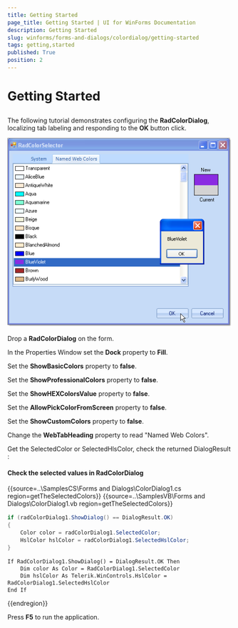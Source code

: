 ```yaml
---
title: Getting Started
page_title: Getting Started | UI for WinForms Documentation
description: Getting Started
slug: winforms/forms-and-dialogs/colordialog/getting-started
tags: getting,started
published: True
position: 2
---
```


# Getting Started
 

## 

The following tutorial demonstrates configuring the __RadColorDialog__, localizing tab labeling and responding to the __OK__ button click.

![forms-and-dialogs-colordialog-getting-started 001](images/forms-and-dialogs-colordialog-getting-started001.png)

Drop a __RadColorDialog__ on the form.

In the Properties Window set the __Dock__ property to __Fill__.

Set the __ShowBasicColors__ property to __false__.

Set the __ShowProfessionalColors__ property to __false__.

Set the __ShowHEXColorsValue__ property to __false__. 

Set the __AllowPickColorFromScreen__ property to __false__.

Set the __ShowCustomColors__ property to __false__.

Change the __WebTabHeading__ property to read "Named Web Colors".

Get the SelectedColor or SelectedHlsColor, check the returned DialogResult :

#### Check the selected values in RadColorDialog 

{{source=..\SamplesCS\Forms and Dialogs\ColorDialog1.cs region=getTheSelectedColors}} 
{{source=..\SamplesVB\Forms and Dialogs\ColorDialog1.vb region=getTheSelectedColors}} 

````C#
if (radColorDialog1.ShowDialog() == DialogResult.OK)
{
    Color color = radColorDialog1.SelectedColor;
    HslColor hslColor = radColorDialog1.SelectedHslColor;
}

````
````VB.NET
If RadColorDialog1.ShowDialog() = DialogResult.OK Then
    Dim color As Color = RadColorDialog1.SelectedColor
    Dim hslColor As Telerik.WinControls.HslColor = RadColorDialog1.SelectedHslColor
End If

````

{{endregion}} 




Press __F5__ to run the application.
